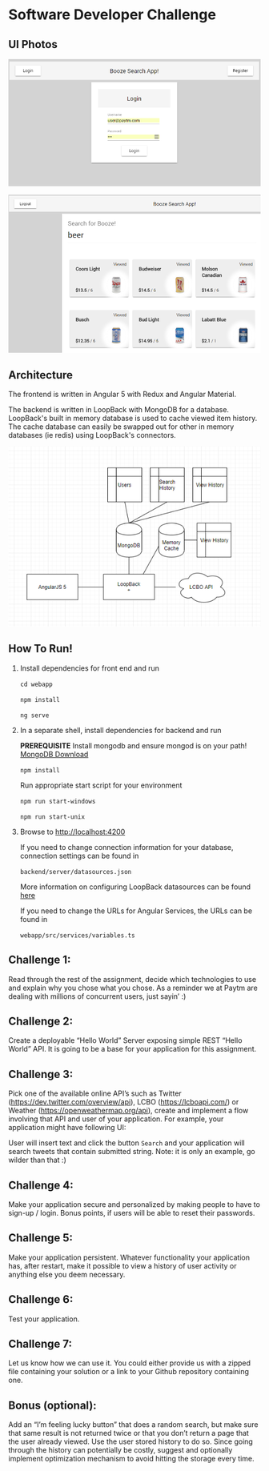 # Software Developer Challenge
## UI Photos
![Sample UI](./images/login.png?raw=true "Sample UI")

![Sample UI](./images/search.png?raw=true "Sample UI")

## Architecture

The frontend is written in Angular 5 with Redux and Angular Material. 

The backend is written in LoopBack with MongoDB for a database. LoopBack's built in memory database is used to cache viewed item history. The cache database can easily be swapped out for other in memory databases (ie redis) using LoopBack's connectors.

![Architecture](./images/architecture.png?raw=true "Architecture")

## How To Run!

1. Install dependencies for front end and run

    ```cd webapp```

    ```npm install```

    ```ng serve```

2. In a separate shell, install dependencies for backend and run

    **PREREQUISITE** Install mongodb and ensure mongod is on your path!
    [MongoDB Download](https://www.mongodb.com/download-center#community)

    ```npm install```

    Run appropriate start script for your environment

    ```npm run start-windows```

    ```npm run start-unix```

3. Browse to [http://localhost:4200](http://localhost:4200)

    If you need to change connection information for your database, connection settings can be found in 

    ```backend/server/datasources.json```

    More information on configuring LoopBack datasources can be found [here](https://loopback.io/doc/en/lb2/Connecting-models-to-data-sources.html)

    If you need to change the URLs for Angular Services, the URLs can be found in 
    
    ```webapp/src/services/variables.ts```

## Challenge 1: 
Read through the rest of the assignment, decide which technologies to use and explain why you chose what you chose. As a reminder we at Paytm are dealing with millions of concurrent users, just sayin’ :)

## Challenge 2: 
Create a deployable “Hello World” Server exposing simple REST “Hello World” API. It is going to be a base for your application for this assignment.

## Challenge 3:
Pick one of the available online API’s such as Twitter (https://dev.twitter.com/overview/api), LCBO (https://lcboapi.com/) or Weather (https://openweathermap.org/api), create and implement a flow involving that API and user of your application. For example, your application might have following UI:


User will insert text and click the button `Search` and your application will search tweets that contain submitted string. Note: it is only an example, go wilder than that :)

## Challenge 4:
Make your application secure and personalized by making people to have to sign-up / login. Bonus points, if users will be able to reset their passwords.

## Challenge 5:
Make your application persistent. Whatever functionality your application has, after restart, make it possible to view a history of user activity or anything else you deem necessary.

## Challenge 6:
Test your application.

## Challenge 7:
Let us know how we can use it. You could either provide us with a zipped file containing your solution or a link to your Github repository containing one.

## Bonus (optional):
Add an “I’m feeling lucky button” that does a random search, but make sure that same result is not returned twice or that you don’t return a page that the user already viewed. Use the user stored history to do so. Since going through the history can potentially be costly, suggest and optionally implement optimization mechanism to avoid hitting the storage every time.



